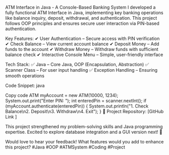 ATM Interface in Java - A Console-Based Banking System
I developed a fully functional ATM Interface in Java, implementing key banking operations like balance inquiry, deposit, withdrawal, and authentication. This project follows OOP principles and ensures secure user interaction via PIN-based authentication.

Key Features:
✔ User Authentication – Secure access with PIN verification
✔ Check Balance – View current account balance
✔ Deposit Money – Add funds to the account
✔ Withdraw Money – Withdraw funds with sufficient balance check
✔ Interactive Console Menu – Simple, user-friendly interface

Tech Stack:
✅ Java – Core Java, OOP (Encapsulation, Abstraction)
✅ Scanner Class – For user input handling
✅ Exception Handling – Ensuring smooth operations

Code Snippet:
java

Copy code
ATM myAccount = new ATM(10000, 1234);
System.out.print("Enter PIN: ");
int enteredPin = scanner.nextInt();
if (myAccount.authenticate(enteredPin)) {
    System.out.println("1. Check Balance\n2. Deposit\n3. Withdraw\n4. Exit");
}
🔗 Project Repository: [GitHub Link ]

This project strengthened my problem-solving skills and Java programming expertise. Excited to explore database integration and a GUI version next! 🚀

Would love to hear your feedback! What features would you add to enhance this project? #Java #OOP #ATMSystem #Coding #Project
